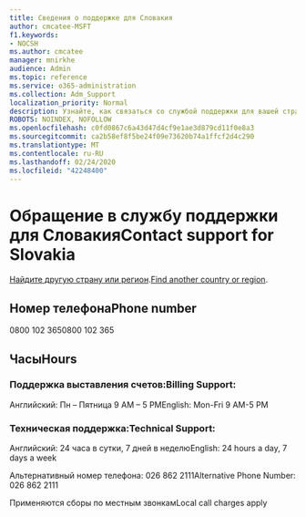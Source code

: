 ```yaml
---
title: Сведения о поддержке для Словакия
author: cmcatee-MSFT
f1.keywords:
- NOCSH
ms.author: cmcatee
manager: mnirkhe
audience: Admin
ms.topic: reference
ms.service: o365-administration
ms.collection: Adm_Support
localization_priority: Normal
description: Узнайте, как связаться со службой поддержки для вашей страны или региона.
ROBOTS: NOINDEX, NOFOLLOW
ms.openlocfilehash: c0fd0867c6a43d47d4cf9e1ae3d879cd11f0e8a3
ms.sourcegitcommit: ca2b58ef8f5be24f09e73620b74a1ffcf2d4c290
ms.translationtype: MT
ms.contentlocale: ru-RU
ms.lasthandoff: 02/24/2020
ms.locfileid: "42248400"
---
```

# <a name="contact-support-for-slovakia"></a><span data-ttu-id="6557c-103">Обращение в службу поддержки для Словакия</span><span class="sxs-lookup"><span data-stu-id="6557c-103">Contact support for Slovakia</span></span>

<span data-ttu-id="6557c-104">[Найдите другую страну или регион](../contact-support-for-business-products.md).</span><span class="sxs-lookup"><span data-stu-id="6557c-104">[Find another country or region](../contact-support-for-business-products.md).</span></span>

## <a name="phone-number"></a><span data-ttu-id="6557c-105">Номер телефона</span><span class="sxs-lookup"><span data-stu-id="6557c-105">Phone number</span></span>
<span data-ttu-id="6557c-106">0800 102 365</span><span class="sxs-lookup"><span data-stu-id="6557c-106">0800 102 365</span></span>

## <a name="hours"></a><span data-ttu-id="6557c-107">Часы</span><span class="sxs-lookup"><span data-stu-id="6557c-107">Hours</span></span>
### <a name="billing-support"></a><span data-ttu-id="6557c-108">Поддержка выставления счетов:</span><span class="sxs-lookup"><span data-stu-id="6557c-108">Billing Support:</span></span>

<span data-ttu-id="6557c-109">Английский: Пн – Пятница 9 AM – 5 PM</span><span class="sxs-lookup"><span data-stu-id="6557c-109">English: Mon-Fri 9 AM-5 PM</span></span>

### <a name="technical-support"></a><span data-ttu-id="6557c-110">Техническая поддержка:</span><span class="sxs-lookup"><span data-stu-id="6557c-110">Technical Support:</span></span>

<span data-ttu-id="6557c-111">Английский: 24 часа в сутки, 7 дней в неделю</span><span class="sxs-lookup"><span data-stu-id="6557c-111">English: 24 hours a day, 7 days a week</span></span>

<span data-ttu-id="6557c-112">Альтернативный номер телефона: 026 862 2111</span><span class="sxs-lookup"><span data-stu-id="6557c-112">Alternative Phone Number: 026 862 2111</span></span>

<span data-ttu-id="6557c-113">Применяются сборы по местным звонкам</span><span class="sxs-lookup"><span data-stu-id="6557c-113">Local call charges apply</span></span>
